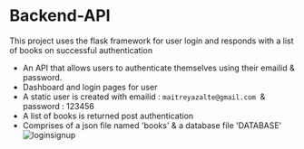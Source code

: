 # Backend-API
This project uses the flask framework for user login and responds with a list of books on successful authentication

- An API that allows users to authenticate themselves using their emailid & password.
- Dashboard and login pages for user
- A static user is created with emailid : `maitreyazalte@gmail.com `& password : 123456
- A list of books is returned post authentication
- Comprises of a json file named 'books' & a database file 'DATABASE'
![loginsignup](https://github.com/maitreyaz/Backend-API/assets/83835081/ef5e131f-d321-4484-aa60-385f5da6622c)
